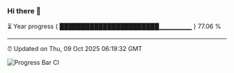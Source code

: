 ### Hi there 👋

⏳ Year progress { ███████████████████████▁▁▁▁▁▁▁ } 77.06 %

---

⏰ Updated on Thu, 09 Oct 2025 06:19:32 GMT

![Progress Bar CI](https://github.com/code-lakshay/GitHub-Actions-Demo/workflows/Progress%20Bar%20CI/badge.svg)
